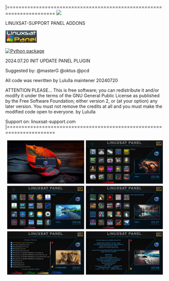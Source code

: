 |======================================================================
![](https://komarev.com/ghpvc/?username=Belfagor2005)

LINUXSAT-SUPPORT PANEL ADDONS

<img src="https://raw.githubusercontent.com/Belfagor2005/LinuxsatPanel/main/usr/lib/enigma2/python/Plugins/Extensions/LinuxsatPanel/LinuxsatPanel.png">

[![Python package](https://github.com/Belfagor2005/LinuxsatPanel/actions/workflows/pylint.yml/badge.svg)](https://github.com/Belfagor2005/LinuxsatPanel/actions/workflows/pylint.yml)

2024.07.20 INIT UPDATE PANEL PLUGIN

Suggested by:
@masterG
@oktus
@pcd

All code was rewritten 
by Lululla
maintener
20240720

ATTENTION PLEASE...
This is free software; you can redistribute it and/or modify it under
the terms of the GNU General Public License as published by the Free
Software Foundation; either version 2, or (at your option) any later
version.
You must not remove the credits at
all and you must make the modified
code open to everyone. by Lululla

Support on:
linuxsat-support.com
|======================================================================

<img src="https://raw.githubusercontent.com/Belfagor2005/LinuxsatPanel/main/screenshot/1.png">


